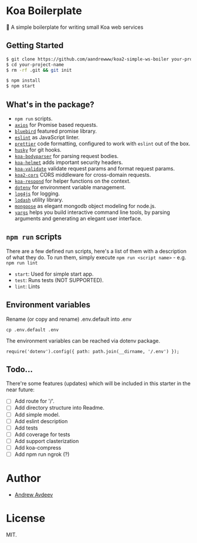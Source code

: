 # Koa Boilerplate

👏 A simple boilerplate for writing small Koa web services


## Getting Started

```zsh
$ git clone https://github.com/aandrewww/koa2-simple-ws-boiler your-project-name
$ cd your-project-name
$ rm -rf .git && git init
```

```zsh
$ npm install
$ npm start
```

## What's in the package?

* `npm run` scripts.
* [`axios`][axios] for Promise based requests.
* [`bluebird`][bluebird] featured promise library.
* [`eslint`][eslint] as JavaScript linter.
* [`prettier`][prettier] code formatting, configured to work with `eslint` out of the box.
* [`husky`][husky] for git hooks.
* [`koa-bodyparser`][koa-bodyparser] for parsing request bodies.
* [`koa-helmet`][koa-helmet] adds important security headers.
* [`koa-validate`][koa-validate] validate request params and format request params.
* [`koa2-cors`][cors] CORS middleware for cross-domain requests.
* [`koa-respond`][respond] for helper functions on the context.
* [`dotenv`][dotenv] for environment variable management.
* [`log4js`][log4js] for logging.
* [`lodash`][lodash] utility library.
* [`mongoose`][mongoose] as elegant mongodb object modeling for node.js.
* [`yargs`][yargs] helps you build interactive command line tools, by parsing arguments and generating an elegant user interface.

## `npm run` scripts

There are a few defined run scripts, here's a list of them with a description of what they do. To run them, simply execute `npm run <script name>` - e.g. `npm run lint`

* `start`: Used for simple start app.
* `test`: Runs tests (NOT SUPPORTED).
* `lint`: Lints

## Environment variables

Rename (or copy and rename) .env.default into .env
```
cp .env.default .env
```

The environment variables can be reached via dotenv package.
```
require('dotenv').config({ path: path.join(__dirname, '/.env') });
```
## Todo...

There're some features (updates) which will be included in this starter in the near future:

* [ ] Add route for '/'.
* [ ] Add directory structure into Readme.
* [ ] Add simple model.
* [ ] Add eslint description
* [ ] Add tests
* [ ] Add coverage for tests
* [ ] Add support clasterization
* [ ] Add koa-compress
* [ ] Add npm run ngrok (?)

# Author

* [Andrew Avdeev](https://andrewavdeev.com/)

# License

MIT.

[axios]: https://github.com/axios/axios
[bluebird]: https://github.com/petkaantonov/bluebird
[koa-router]: https://github.com/alexmingoia/koa-router
[koa-helmet]: https://github.com/venables/koa-helmet
[koa-validate]: https://github.com/RocksonZeta/koa-validate
[koa-bodyparser]: https://github.com/koajs/bodyparser
[eslint]: https://github.com/eslint/eslint
[prettier]: https://github.com/prettier/prettier
[husky]: https://github.com/typicode/husky
[cors]: https://github.com/koajs/cors
[respond]: https://github.com/jeffijoe/koa-respond
[dotenv]: https://github.com/motdotla/dotenv
[log4js]: https://github.com/log4js-node/log4js-node
[lodash]: https://github.com/lodash/lodash
[mongoose]: https://github.com/Automattic/mongoose
[yargs]: https://github.com/yargs/yargs
